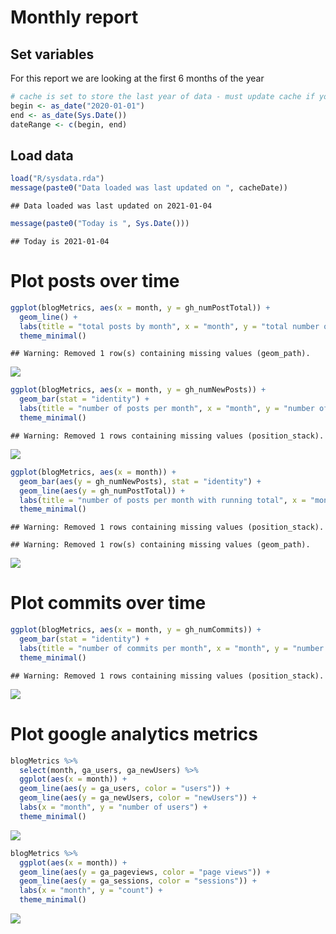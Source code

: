 Monthly report
================

## Set variables

For this report we are looking at the first 6 months of the
year

``` r
# cache is set to store the last year of data - must update cache if you need to go further back than a year.
begin <- as_date("2020-01-01")
end <- as_date(Sys.Date())
dateRange <- c(begin, end)
```

## Load data

``` r
load("R/sysdata.rda")
message(paste0("Data loaded was last updated on ", cacheDate))
```

    ## Data loaded was last updated on 2021-01-04

``` r
message(paste0("Today is ", Sys.Date()))
```

    ## Today is 2021-01-04

# Plot posts over time

``` r
ggplot(blogMetrics, aes(x = month, y = gh_numPostTotal)) +
  geom_line() +
  labs(title = "total posts by month", x = "month", y = "total number of posts") +
  theme_minimal()
```

    ## Warning: Removed 1 row(s) containing missing values (geom_path).

![](monthly_report_files/figure-gfm/posts-total-plot-1.png)<!-- -->

``` r
ggplot(blogMetrics, aes(x = month, y = gh_numNewPosts)) +
  geom_bar(stat = "identity") +
  labs(title = "number of posts per month", x = "month", y = "number of posts") +
  theme_minimal()
```

    ## Warning: Removed 1 rows containing missing values (position_stack).

![](monthly_report_files/figure-gfm/posts-monthly-plot-1.png)<!-- -->

``` r
ggplot(blogMetrics, aes(x = month)) +
  geom_bar(aes(y = gh_numNewPosts), stat = "identity") +
  geom_line(aes(y = gh_numPostTotal)) +
  labs(title = "number of posts per month with running total", x = "month", y = "number of posts") +
  theme_minimal()
```

    ## Warning: Removed 1 rows containing missing values (position_stack).

    ## Warning: Removed 1 row(s) containing missing values (geom_path).

![](monthly_report_files/figure-gfm/posts-overlay-1.png)<!-- -->

# Plot commits over time

``` r
ggplot(blogMetrics, aes(x = month, y = gh_numCommits)) +
  geom_bar(stat = "identity") +
  labs(title = "number of commits per month", x = "month", y = "number of commits") +
  theme_minimal()
```

    ## Warning: Removed 1 rows containing missing values (position_stack).

![](monthly_report_files/figure-gfm/commits-monthly-plot-1.png)<!-- -->

# Plot google analytics metrics

``` r
blogMetrics %>%
  select(month, ga_users, ga_newUsers) %>%
  ggplot(aes(x = month)) +
  geom_line(aes(y = ga_users, color = "users")) +
  geom_line(aes(y = ga_newUsers, color = "newUsers")) +
  labs(x = "month", y = "number of users") +
  theme_minimal()
```

![](monthly_report_files/figure-gfm/unnamed-chunk-2-1.png)<!-- -->

``` r
blogMetrics %>%
  ggplot(aes(x = month)) +
  geom_line(aes(y = ga_pageviews, color = "page views")) +
  geom_line(aes(y = ga_sessions, color = "sessions")) +
  labs(x = "month", y = "count") +
  theme_minimal()
```

![](monthly_report_files/figure-gfm/unnamed-chunk-3-1.png)<!-- -->
